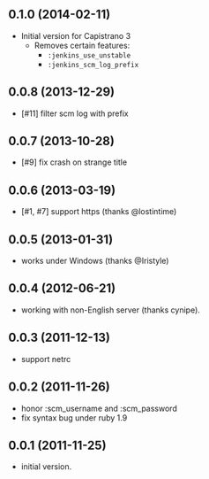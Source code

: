 ## 0.1.0 (2014-02-11)

* Initial version for Capistrano 3
    * Removes certain features:
        * `:jenkins_use_unstable`
        * `:jenkins_scm_log_prefix`

## 0.0.8 (2013-12-29)

* [#11] filter scm log with prefix

## 0.0.7 (2013-10-28)

* [#9] fix crash on strange title

## 0.0.6 (2013-03-19)

* [#1, #7] support https  (thanks @lostintime)

## 0.0.5 (2013-01-31)

* works under Windows (thanks @Iristyle)

## 0.0.4 (2012-06-21)

* working with non-English server (thanks cynipe).

## 0.0.3 (2011-12-13)

* support netrc

## 0.0.2 (2011-11-26)

* honor :scm_username and :scm_password
* fix syntax bug under ruby 1.9

## 0.0.1 (2011-11-25)

* initial version.
